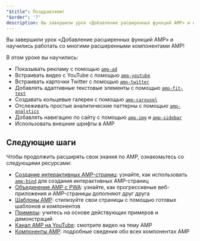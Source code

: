 ```yaml
---
"$title": Поздравляем!
"$order": '7'
description: Вы завершили урок «Добавление расширенных функций AMP» и научились работать со многими расширенными компонентами AMP!
---
```


Вы завершили урок «Добавление расширенных функций AMP» и научились работать со многими расширенными компонентами AMP!

В этом уроке вы научились:

- Показывать рекламу с помощью [`amp-ad`](../../../../documentation/components/reference/amp-ad.md)
- Встраивать видео с YouTube с помощью [`amp-youtube`](../../../../documentation/components/reference/amp-youtube.md)
- Встраивать карточки Twitter с помощью [`amp-twitter`](../../../../documentation/components/reference/amp-twitter.md)
- Добавлять адаптивные текстовые элементы с помощью [`amp-fit-text`](../../../../documentation/components/reference/amp-fit-text.md)
- Создавать кольцевые галереи с помощью [`amp-carousel`](../../../../documentation/components/reference/amp-carousel.md)
- Отслеживать простые аналитические паттерны с помощью [`amp-analytics`](../../../../documentation/components/reference/amp-analytics.md)
- Добавлять навигацию по сайту с помощью [`amp-img`](../../../../documentation/components/reference/amp-img.md) и [`amp-sidebar`](../../../../documentation/components/reference/amp-sidebar.md)
- Использовать внешние шрифты в AMP

## Следующие шаги

Чтобы продолжить расширять свои знания по AMP, ознакомьтесь со следующими ресурсами:

- [Создание интерактивных AMP-страниц](../../../../documentation/guides-and-tutorials/develop/interactivity/index.md): узнайте, как использовать [`amp-bind`](../../../../documentation/components/reference/amp-bind.md) для создания интерактивных AMP-страниц
- [Объединение AMP с PWA](../../../../documentation/guides-and-tutorials/integrate/amp-in-pwa.md): узнайте, как прогрессивные веб-приложения и AMP-страницы дополняют друг друга
- [Шаблоны AMP](../../../../documentation/templates/index.html): стилизуйте свои страницы с помощью готовых шаблонов и компонентов
- [Примеры](../../../../documentation/examples/index.html): учитесь на основе действующих примеров и демонстраций
- [Канал AMP на YouTube](https://www.youtube.com/channel/UCXPBsjgKKG2HqsKBhWA4uQw): смотрите видео на тему AMP
- [Компоненты AMP](../../../../documentation/components/index.html): подробные сведения обо всех компонентах AMP
